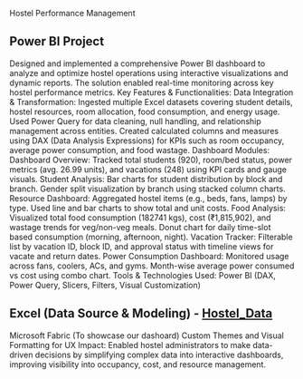 Hostel Performance Management 
## Power BI Project
Designed and implemented a comprehensive Power BI dashboard to analyze and optimize hostel operations using interactive visualizations and dynamic reports. The solution enabled real-time monitoring across key hostel performance metrics.
Key Features & Functionalities:
Data Integration & Transformation:
Ingested multiple Excel datasets covering student details, hostel resources, room allocation, food consumption, and energy usage.
Used Power Query for data cleaning, null handling, and relationship management across entities.
Created calculated columns and measures using DAX (Data Analysis Expressions) for KPIs such as room occupancy, average power consumption, and food wastage.
Dashboard Modules:
Dashboard Overview: Tracked total students (920), room/bed status, power metrics (avg. 26.99 units), and vacations (248) using KPI cards and gauge visuals.
Student Analysis:
Bar charts for student distribution by block and branch.
Gender split visualization by branch using stacked column charts.
Resource Dashboard:
Aggregated hostel items (e.g., beds, fans, lamps) by type.
Used line and bar charts to show total and unit costs.
Food Analysis:
Visualized total food consumption (182741 kgs), cost (₹1,815,902), and wastage trends for veg/non-veg meals.
Donut chart for daily time-slot based consumption (morning, afternoon, night).
Vacation Tracker:
Filterable list by vacation ID, block ID, and approval status with timeline views for vacate and return dates.
Power Consumption Dashboard:
Monitored usage across fans, coolers, ACs, and gyms.
Month-wise average power consumed vs cost using combo chart.
Tools & Technologies Used:
Power BI (DAX, Power Query, Slicers, Filters, Visual Customization)
## Excel (Data Source & Modeling) - <a href="https://github.com/LakshmikeerthanaB/Powerbi_Data_Analysis/blob/main/Hostel_Data.xlsx">Hostel_Data</a>
Microsoft Fabric (To showcase our dashoard)
Custom Themes and Visual Formatting for UX
Impact:
Enabled hostel administrators to make data-driven decisions by simplifying complex data into interactive dashboards, improving visibility into occupancy, cost, and resource management.

